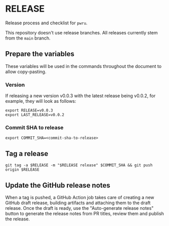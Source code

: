 # RELEASE

Release process and checklist for `pwru`.

This repository doesn't use release branches. All releases currently stem from
the `main` branch.

## Prepare the variables

These variables will be used in the commands throughout the document to allow
copy-pasting.

### Version

If releasing a new version v0.0.3 with the latest release being v0.0.2, for
example, they will look as follows:

    export RELEASE=v0.0.3
    export LAST_RELEASE=v0.0.2

### Commit SHA to release

    export COMMIT_SHA=<commit-sha-to-release>

## Tag a release

    git tag -a $RELEASE -m "$RELEASE release" $COMMIT_SHA && git push origin $RELEASE

## Update the GitHub release notes

When a tag is pushed, a GitHub Action job takes care of creating a new GitHub
draft release, building artifacts and attaching them to the draft release. Once
the draft is ready, use the "Auto-generate release notes" button to generate
the release notes from PR titles, review them and publish the release.
